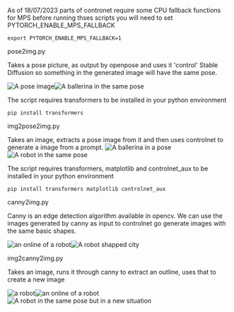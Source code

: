 As of 18/07/2023 parts of contronet require some CPU fallback functions for MPS
before running thses scripts you will need to set PYTORCH_ENABLE_MPS_FALLBACK

`export PYTORCH_ENABLE_MPS_FALLBACK=1`



pose2img.py

Takes a pose picture, as output by openpose and uses it 'control' Stable Diffusion so something in the generated image will have the same pose.

![A pose image](cnpose.png)![A ballerina in the same pose](ballerina.png)

The script requires transformers to be installed in your python environment

`pip install transformers`



img2pose2img.py 

Takes an image, extracts a pose image from it and then uses controlnet to generate a image from a prompt.
![A ballerina in a pose](ballerina.png)![A robot in the same pose](robot.png)

The script requires transformers, matplotlib and controlnet_aux to be installed in your python environment

`pip install transformers matplotlib controlnet_aux`



canny2img.py

Canny is an edge detection algorithm available in opencv. We can use the images generated by canny as input to controlnet
go generate images with the same basic shapes.

![an online of a robot](canny_output.png)![A robot shapped city](ci_robot_city.png)



img2canny2img.py

Takes an image, runs it through canny to extract an outline, uses that to create a new image

![a robot](robot.png)![an online of a robot](canny_output.png)![A robot in the same pose but in a new situation](ici_robot.png)
